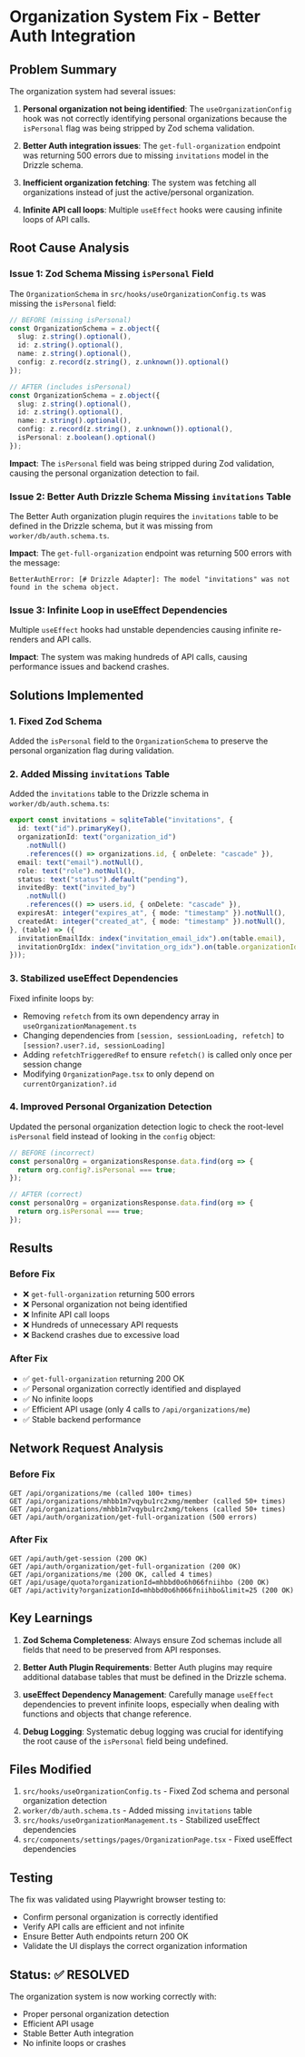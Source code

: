 # Organization System Fix - Better Auth Integration

## Problem Summary

The organization system had several issues:

1. **Personal organization not being identified**: The `useOrganizationConfig` hook was not correctly identifying personal organizations because the `isPersonal` flag was being stripped by Zod schema validation.

2. **Better Auth integration issues**: The `get-full-organization` endpoint was returning 500 errors due to missing `invitations` model in the Drizzle schema.

3. **Inefficient organization fetching**: The system was fetching all organizations instead of just the active/personal organization.

4. **Infinite API call loops**: Multiple `useEffect` hooks were causing infinite loops of API calls.

## Root Cause Analysis

### Issue 1: Zod Schema Missing `isPersonal` Field

The `OrganizationSchema` in `src/hooks/useOrganizationConfig.ts` was missing the `isPersonal` field:

```typescript
// BEFORE (missing isPersonal)
const OrganizationSchema = z.object({
  slug: z.string().optional(),
  id: z.string().optional(),
  name: z.string().optional(),
  config: z.record(z.string(), z.unknown()).optional()
});

// AFTER (includes isPersonal)
const OrganizationSchema = z.object({
  slug: z.string().optional(),
  id: z.string().optional(),
  name: z.string().optional(),
  config: z.record(z.string(), z.unknown()).optional(),
  isPersonal: z.boolean().optional()
});
```

**Impact**: The `isPersonal` field was being stripped during Zod validation, causing the personal organization detection to fail.

### Issue 2: Better Auth Drizzle Schema Missing `invitations` Table

The Better Auth organization plugin requires the `invitations` table to be defined in the Drizzle schema, but it was missing from `worker/db/auth.schema.ts`.

**Impact**: The `get-full-organization` endpoint was returning 500 errors with the message:
```
BetterAuthError: [# Drizzle Adapter]: The model "invitations" was not found in the schema object.
```

### Issue 3: Infinite Loop in useEffect Dependencies

Multiple `useEffect` hooks had unstable dependencies causing infinite re-renders and API calls.

**Impact**: The system was making hundreds of API calls, causing performance issues and backend crashes.

## Solutions Implemented

### 1. Fixed Zod Schema

Added the `isPersonal` field to the `OrganizationSchema` to preserve the personal organization flag during validation.

### 2. Added Missing `invitations` Table

Added the `invitations` table to the Drizzle schema in `worker/db/auth.schema.ts`:

```typescript
export const invitations = sqliteTable("invitations", {
  id: text("id").primaryKey(),
  organizationId: text("organization_id")
    .notNull()
    .references(() => organizations.id, { onDelete: "cascade" }),
  email: text("email").notNull(),
  role: text("role").notNull(),
  status: text("status").default("pending"),
  invitedBy: text("invited_by")
    .notNull()
    .references(() => users.id, { onDelete: "cascade" }),
  expiresAt: integer("expires_at", { mode: "timestamp" }).notNull(),
  createdAt: integer("created_at", { mode: "timestamp" }).notNull(),
}, (table) => ({
  invitationEmailIdx: index("invitation_email_idx").on(table.email),
  invitationOrgIdx: index("invitation_org_idx").on(table.organizationId),
}));
```

### 3. Stabilized useEffect Dependencies

Fixed infinite loops by:

- Removing `refetch` from its own dependency array in `useOrganizationManagement.ts`
- Changing dependencies from `[session, sessionLoading, refetch]` to `[session?.user?.id, sessionLoading]`
- Adding `refetchTriggeredRef` to ensure `refetch()` is called only once per session change
- Modifying `OrganizationPage.tsx` to only depend on `currentOrganization?.id`

### 4. Improved Personal Organization Detection

Updated the personal organization detection logic to check the root-level `isPersonal` field instead of looking in the `config` object:

```typescript
// BEFORE (incorrect)
const personalOrg = organizationsResponse.data.find(org => {
  return org.config?.isPersonal === true;
});

// AFTER (correct)
const personalOrg = organizationsResponse.data.find(org => {
  return org.isPersonal === true;
});
```

## Results

### Before Fix
- ❌ `get-full-organization` returning 500 errors
- ❌ Personal organization not being identified
- ❌ Infinite API call loops
- ❌ Hundreds of unnecessary API requests
- ❌ Backend crashes due to excessive load

### After Fix
- ✅ `get-full-organization` returning 200 OK
- ✅ Personal organization correctly identified and displayed
- ✅ No infinite loops
- ✅ Efficient API usage (only 4 calls to `/api/organizations/me`)
- ✅ Stable backend performance

## Network Request Analysis

### Before Fix
```
GET /api/organizations/me (called 100+ times)
GET /api/organizations/mhbb1m7vqybu1rc2xmg/member (called 50+ times)
GET /api/organizations/mhbb1m7vqybu1rc2xmg/tokens (called 50+ times)
GET /api/auth/organization/get-full-organization (500 errors)
```

### After Fix
```
GET /api/auth/get-session (200 OK)
GET /api/auth/organization/get-full-organization (200 OK)
GET /api/organizations/me (200 OK, called 4 times)
GET /api/usage/quota?organizationId=mhbbd0o6h066fniihbo (200 OK)
GET /api/activity?organizationId=mhbbd0o6h066fniihbo&limit=25 (200 OK)
```

## Key Learnings

1. **Zod Schema Completeness**: Always ensure Zod schemas include all fields that need to be preserved from API responses.

2. **Better Auth Plugin Requirements**: Better Auth plugins may require additional database tables that must be defined in the Drizzle schema.

3. **useEffect Dependency Management**: Carefully manage `useEffect` dependencies to prevent infinite loops, especially when dealing with functions and objects that change reference.

4. **Debug Logging**: Systematic debug logging was crucial for identifying the root cause of the `isPersonal` field being undefined.

## Files Modified

1. `src/hooks/useOrganizationConfig.ts` - Fixed Zod schema and personal organization detection
2. `worker/db/auth.schema.ts` - Added missing `invitations` table
3. `src/hooks/useOrganizationManagement.ts` - Stabilized useEffect dependencies
4. `src/components/settings/pages/OrganizationPage.tsx` - Fixed useEffect dependencies

## Testing

The fix was validated using Playwright browser testing to:
- Confirm personal organization is correctly identified
- Verify API calls are efficient and not infinite
- Ensure Better Auth endpoints return 200 OK
- Validate the UI displays the correct organization information

## Status: ✅ RESOLVED

The organization system is now working correctly with:
- Proper personal organization detection
- Efficient API usage
- Stable Better Auth integration
- No infinite loops or crashes
